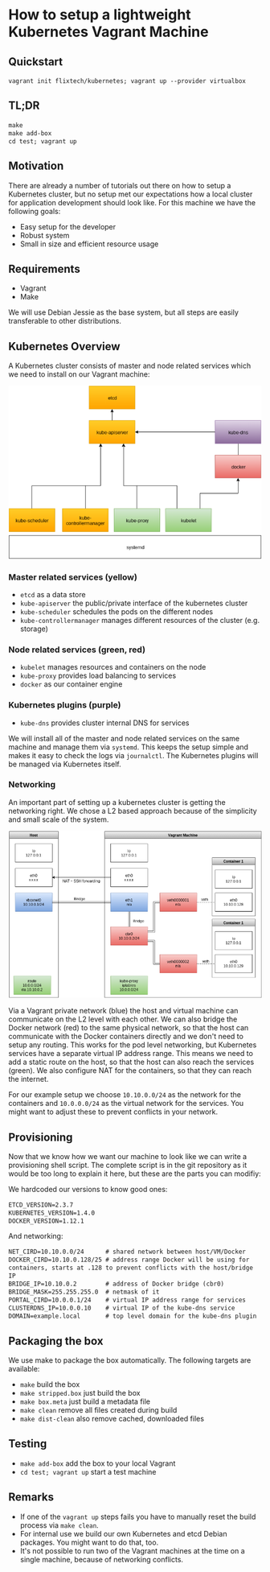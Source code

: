 # How to setup a lightweight Kubernetes Vagrant Machine

## Quickstart

```
vagrant init flixtech/kubernetes; vagrant up --provider virtualbox
```

## TL;DR

```
make
make add-box
cd test; vagrant up
```

## Motivation
There are already a number of tutorials out there on how to setup a Kubernetes cluster, but no setup met our expectations how a local cluster for application development should look like. For this machine we have the following goals:

- Easy setup for the developer
- Robust system
- Small in size and efficient resource usage

## Requirements

- Vagrant
- Make

We will use Debian Jessie as the base system, but all steps are easily transferable to other distributions.
## Kubernetes Overview
A Kubernetes cluster consists of master and node related services which we need to install on our Vagrant machine:

![Kubernetes Overview](doc/overview.png)

### Master related services (yellow)
- `etcd` as a data store
- `kube-apiserver` the public/private interface of the kubernetes cluster
- `kube-scheduler` schedules the pods on the different nodes
- `kube-controllermanager` manages different resources of the cluster (e.g. storage)

### Node related services (green, red)
- `kubelet` manages resources and containers on the node
- `kube-proxy` provides load balancing to services
- `docker` as our container engine

### Kubernetes plugins (purple)
- `kube-dns` provides cluster internal DNS for services

We will install all of the master and node related services on the same machine and manage them via `systemd`. This keeps the setup simple and makes it easy to check the logs via `journalctl`. The Kubernetes plugins will be managed via Kubernetes itself.

### Networking
An important part of setting up a kubernetes cluster is getting the networking right.
We chose a L2 based approach because of the simplicity and small scale of the system.

![Kubernetes Overview](doc/networking.png)

Via a Vagrant private network (blue) the host and virtual machine can communicate on the L2 level with each other.
We can also bridge the Docker network (red) to the same physical network, so that the host can communicate with the Docker containers directly and we don't need to setup any routing.
This works for the pod level networking, but Kubernetes services have a separate virtual IP address range.
This means we need to add a static route on the host, so that the host can also reach the services (green).
We also configure NAT for the containers, so that they can reach the internet.

For our example setup we choose `10.10.0.0/24` as the network for the containers and `10.0.0.0/24` as the virtual network for the services. You might want to adjust these to prevent conflicts in your network.

## Provisioning
Now that we know how we want our machine to look like we can write a provisioning shell script. The complete script is in the git repository as it would be too long to explain it here, but these are the parts you can modifiy:

We hardcoded our versions to know good ones:
```
ETCD_VERSION=2.3.7
KUBERNETES_VERSION=1.4.0
DOCKER_VERSION=1.12.1
```

And networking:
```
NET_CIRD=10.10.0.0/24      # shared network between host/VM/Docker
DOCKER_CIRD=10.10.0.128/25 # address range Docker will be using for containers, starts at .128 to prevent conflicts with the host/bridge IP
BRIDGE_IP=10.10.0.2        # address of Docker bridge (cbr0)
BRIDGE_MASK=255.255.255.0  # netmask of it
PORTAL_CIRD=10.0.0.1/24    # virtual IP address range for services
CLUSTERDNS_IP=10.0.0.10    # virtual IP of the kube-dns service
DOMAIN=example.local       # top level domain for the kube-dns plugin
```

## Packaging the box
We use make to package the box automatically. The following targets are available:

- `make` build the box
- `make stripped.box` just build the box
- `make box.meta` just build a metadata file
- `make clean` remove all files created during build
- `make dist-clean` also remove cached, downloaded files

## Testing

- `make add-box` add the box to your local Vagrant
- `cd test; vagrant up` start a test machine

## Remarks
- If one of the `vagrant up` steps fails you have to manually reset the build process via `make clean`.
- For internal use we build our own Kubernetes and etcd Debian packages. You might want to do that, too.
- It's not possible to run two of the Vagrant machines at the time on a single machine, because of networking conflicts.